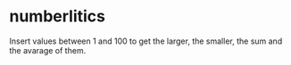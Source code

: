 # numberlitics

Insert values between 1 and 100 to get the larger, the smaller, the sum and the avarage of them.

